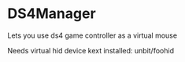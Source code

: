 # DS4Manager
Lets you use ds4 game controller as a virtual mouse

Needs virtual hid device kext installed: unbit/foohid

